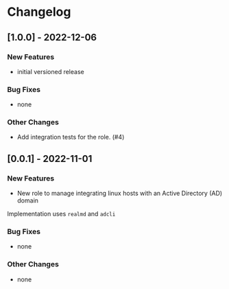 Changelog
=========

[1.0.0] - 2022-12-06
--------------------

### New Features

- initial versioned release

### Bug Fixes

- none

### Other Changes

- Add integration tests for the role. (#4)

[0.0.1] - 2022-11-01
--------------------

### New Features

- New role to manage integrating linux hosts with an Active Directory
  (AD) domain

Implementation uses `realmd` and `adcli`

### Bug Fixes

- none

### Other Changes

- none

